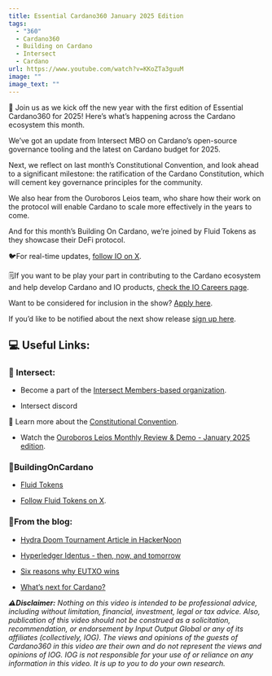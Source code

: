 ```yaml
---
title: Essential Cardano360 January 2025 Edition
tags:
  - "360"
  - Cardano360
  - Building on Cardano
  - Intersect
  - Cardano
url: https://www.youtube.com/watch?v=KKoZTa3guuM
image: ""
image_text: ""
---
```


🎉 Join us as we kick off the new year with the first edition of Essential Cardano360 for 2025! Here’s what’s happening across the Cardano ecosystem this month.

We’ve got an update from Intersect MBO on Cardano’s open-source governance tooling and the latest on Cardano budget for 2025.

Next, we reflect on last month’s Constitutional Convention, and look ahead to a significant milestone: the ratification of the Cardano Constitution, which will cement key governance principles for the community.

We also hear from the Ouroboros Leios team, who share how their work on the protocol will enable Cardano to scale more effectively in the years to come.

And for this month’s Building On Cardano, we’re joined by Fluid Tokens as they showcase their DeFi protocol.

🐦For real-time updates, [follow IO on X](https://x.com/InputOutputHK).

🗒️If you want to be play your part in contributing to the Cardano ecosystem and help develop Cardano and IO products, [check the IO Careers page](https://iohk.link/3TlsMgH).

Want to be considered for inclusion in the show? [Apply here](https://www.youtube.com/redirect?event=video_description&redir_token=QUFFLUhqbWhjbkw1STJOU1VSRTYzME02dXB2NE5LNFlRUXxBQ3Jtc0tuQVNYR09HNnJnOXlqSWpDbF81bThQV0RZY05LaGxsOGxLZG5ucnAwTFZHX19PV0ExQlFZdE11VmhhZTBQdjZueU5GNFVnQmxFaTZQTDBWamc4eTlIVHlJNGxTaHpwb0VmZUhfZlF5b2ltajk2ZGU0QQ&q=https%3A%2F%2Flanding.essentialcardano.io%2F360-project-details&v=KKoZTa3guuM).

If you’d like to be notified about the next show release [sign up here](https://www.youtube.com/redirect?event=video_description&redir_token=QUFFLUhqbkc2bUoxZVVSRHdDUktvSUdlSVNnaDlGSElCZ3xBQ3Jtc0tseTFzbC1ib290NlA3d09mZnFtUHBORV9fVlFaTDYyOGxQSHRiUW00c3B0Y09jUy1vNzdhaTh0X1dUMERyXzJHZUJGYmZ3UG5xRnd4VXBxVndTekJWeDlqR25uT0ZTazdvTERrOV9fVkN3aDhSdDZ1TQ&q=https%3A%2F%2Flanding.essentialcardano.io%2F360-newsletter-sign-up&v=KKoZTa3guuM).

## 💻 Useful Links:

### 🔗 Intersect:

*   Become a part of the [Intersect Members-based organization](https://www.intersectmbo.org/).
    
*   Intersect discord
    

🔗 Learn more about the [Constitutional Convention](https://cardanoconvention.com/).

*   Watch the [Ouroboros Leios Monthly Review & Demo - January 2025 edition](https://www.youtube.com/live/6ovcWDCdqFU).
    

### 🔗BuildingOnCardano

*   [Fluid Tokens](https://fluidtokens.com/)
    
*   [Follow Fluid Tokens on X](https://x.com/FluidTokens).
    

### 🔗From the blog:

*   [Hydra Doom Tournament Article in HackerNoon](https://www.youtube.com/redirect?event=video_description&redir_token=QUFFLUhqbWNleGllWW1XYzB3RG5MYnNPa2lGTDNUckp3Z3xBQ3Jtc0ttTk5acm9OMXYyNWFuTk9TUU5UcUxaNEtDR3N0N2tSY0tlVlNTV1dPRi0ydmlveWZMTDZDSWpoMmphUmE2akhYMzF6MzY2UHBRTVZYVjlnWDhRSkw1LUpZTUt0NG5TblZLcktDcW9Ibjc3SnBqeWdvdw&q=https%3A%2F%2Fhackernoon.com%2Fhydra-achieves-1-million-tps-validating-cardano-as-the-fastest-blockchain&v=KKoZTa3guuM)
    
*   [Hyperledger Identus - then, now, and tomorrow](https://www.youtube.com/redirect?event=video_description&redir_token=QUFFLUhqbU1qUDVON09jSm1IY28wYXZpdmJiWTVQOVhZZ3xBQ3Jtc0trMnVUTzk5UmZseUhiNkdvbHYtQVhSVkF1QWUxYVhUYU96bkpVdXZXRXJIRm5adkpXRzVsV21nLTgxV3JleUVyMU00ZDBZN0dRa2xha3JMQXd1VzRUNHRsYzZzZTZibVk4b1NhYnExVG9yYklIRWliZw&q=https%3A%2F%2Fiohk.io%2Fen%2Fblog%2Fposts%2F2025%2F01%2F27%2Fhyperledger-identus-then-now-and-tomorrow%2F&v=KKoZTa3guuM)
    
*   [Six reasons why EUTXO wins](https://www.youtube.com/redirect?event=video_description&redir_token=QUFFLUhqbGtoZ0dVUGh6UkFDNnNhaWRXMmp5eDhDbkFBUXxBQ3Jtc0ttSTZWOHdodDdmaWRpR3d3MVlHVzVjQzJZdDJkbVozRUM0cFpsblQ2YUh4d1RhT2JUTmlpNlA2a1dSYjhBSUtFUXNZNEphWjItdUV2T0NLV09ZMlZMeUNBM2RRZC1MS1hPRVM1OXV5V19tSTN4SXNNQQ&q=https%3A%2F%2Fiohk.io%2Fen%2Fblog%2Fposts%2F2025%2F01%2F08%2Fsix-reasons-why-eutxo-wins%2F&v=KKoZTa3guuM)
    
*   [What’s next for Cardano?](https://www.youtube.com/redirect?event=video_description&redir_token=QUFFLUhqbldiN3I2b0dWRnlMOEN4c3VaYlFWYzRJaksxZ3xBQ3Jtc0tsU2cxYjBoVmtsRkFFUzdieXJVcVhGVUJRb2tMNmFWcXkybzVWWVN6VFZKUEN3emNNb0R0THd0eEZwYlhha2JMMzJtdzJZQ2c3SllPRHRlQUpBemxDb1dkRm5aZmJRWHVhV1F6cmVwUi01TndXekxSdw&q=https%3A%2F%2Fiohk.io%2Fen%2Fblog%2Fposts%2F2025%2F01%2F29%2Fwhat-s-next-for-cardano%2F&v=KKoZTa3guuM)
    

**_⚠️Disclaimer:_** _Nothing on this video is intended to be professional advice, including without limitation, financial, investment, legal or tax advice. Also, publication of this video should not be construed as a solicitation, recommendation, or endorsement by Input Output Global or any of its affiliates (collectively, IOG). The views and opinions of the guests of Cardano360 in this video are their own and do not represent the views and opinions of IOG. IOG is not responsible for your use of or reliance on any information in this video. It is up to you to do your own research._
